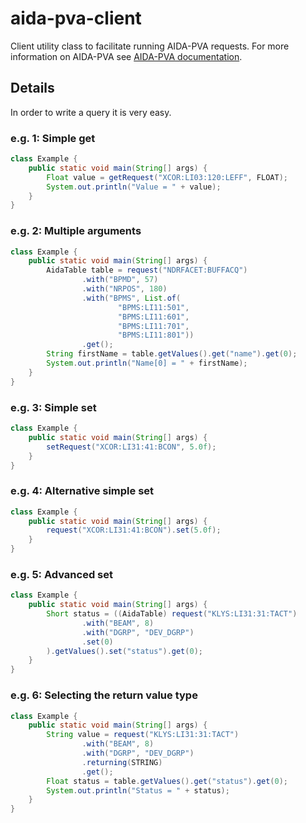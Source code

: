 # aida-pva-client

Client utility class to facilitate running AIDA-PVA requests. For more information on AIDA-PVA
see [AIDA-PVA documentation](https://www.slac.stanford.edu/grp/cd/soft/aida/aida-pva/).

## Details

In order to write a query it is very easy.

### e.g. 1: Simple get

```java
class Example {
    public static void main(String[] args) {
        Float value = getRequest("XCOR:LI03:120:LEFF", FLOAT);
        System.out.println("Value = " + value);
    }
}
```

### e.g. 2: Multiple arguments

```java
class Example {
    public static void main(String[] args) {
        AidaTable table = request("NDRFACET:BUFFACQ")
                .with("BPMD", 57)
                .with("NRPOS", 180)
                .with("BPMS", List.of(
                        "BPMS:LI11:501",
                        "BPMS:LI11:601",
                        "BPMS:LI11:701",
                        "BPMS:LI11:801"))
                .get();
        String firstName = table.getValues().get("name").get(0);
        System.out.println("Name[0] = " + firstName);
    }
}
```

### e.g. 3: Simple set

```java
class Example {
    public static void main(String[] args) {
        setRequest("XCOR:LI31:41:BCON", 5.0f);
    }
}
```

### e.g. 4: Alternative simple set

```java
class Example {
    public static void main(String[] args) {
        request("XCOR:LI31:41:BCON").set(5.0f);
    }
}
```

### e.g. 5: Advanced set

```java
class Example {
    public static void main(String[] args) {
        Short status = ((AidaTable) request("KLYS:LI31:31:TACT")
                .with("BEAM", 8)
                .with("DGRP", "DEV_DGRP")
                .set(0)
        ).getValues().set("status").get(0);
    }
}
```

### e.g. 6: Selecting the return value type

```java
class Example {
    public static void main(String[] args) {
        String value = request("KLYS:LI31:31:TACT")
                .with("BEAM", 8)
                .with("DGRP", "DEV_DGRP")
                .returning(STRING)
                .get();
        Float status = table.getValues().get("status").get(0);
        System.out.println("Status = " + status);
    }
}
```
